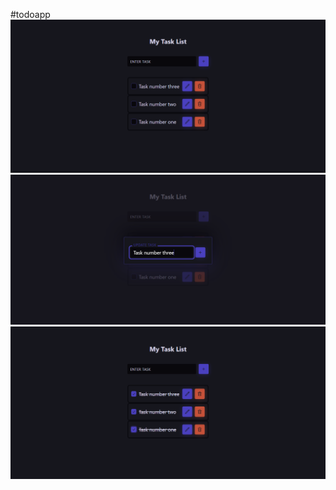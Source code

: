 #todoapp
<img src='./Frontend/src/assets/photo1.png'>
<img src='./Frontend/src/assets/photo2.png'>
<img src='./Frontend/src/assets/photo3.png'>